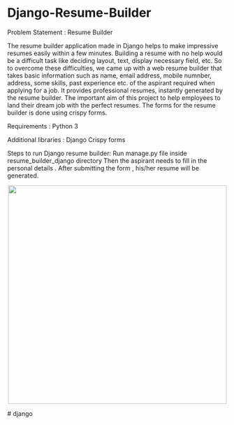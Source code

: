 # Django-Resume-Builder
Problem Statement : Resume Builder

The resume builder application made in Django helps to make impressive resumes easily within a few minutes. Building a resume with no help would be a difficult task like deciding layout, text, display necessary field, etc. So to overcome these difficulties, we came up with a web resume builder that takes basic information such as name, email address, mobile numnber, address, some skills, past experience etc. of the aspirant required when applying for a job. It provides professional resumes, instantly generated by the resume builder. The important aim of this project to help employees to land their dream job with the perfect resumes. The forms for the resume builder is done using crispy forms.


Requirements :
   Python 3
   
   
Additional libraries :
   Django 
   Crispy forms
   
   
Steps to run Django resume builder:
Run manage.py file inside resume_builder_django directory
Then the aspirant needs to fill in the personal details . After submitting the form , his/her resume will be generated.



<p align="center">
  <img src ="C:\Users\asus\Pictures\D_NEW3" width = 500px>
</p>
# django
